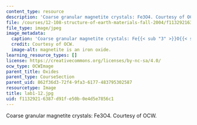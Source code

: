 ```yaml
---
content_type: resource
description: 'Coarse granular magnetite crystals: Fe3O4. Courtesy of OCW.'
file: /courses/12-108-structure-of-earth-materials-fall-2004/f11329216387d91fe50b0e4d5e7856c1_lab1-12.jpg
file_type: image/jpeg
image_metadata:
  caption: 'Coarse granular magnetite crystals: Fe{{< sub "3" >}}O{{< sub "4" >}}.'
  credit: Courtesy of OCW.
  image-alt: magnetite is an iron oxide.
learning_resource_types: []
license: https://creativecommons.org/licenses/by-nc-sa/4.0/
ocw_type: OCWImage
parent_title: Oxides
parent_type: CourseSection
parent_uid: 862f36d3-72f4-9fa3-6177-483795302587
resourcetype: Image
title: lab1-12.jpg
uid: f1132921-6387-d91f-e50b-0e4d5e7856c1
---
```

Coarse granular magnetite crystals: Fe3O4. Courtesy of OCW.